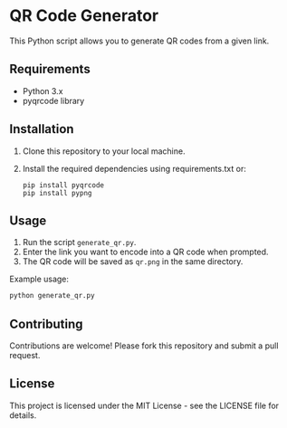 # QR Code Generator

This Python script allows you to generate QR codes from a given link.

## Requirements

- Python 3.x
- pyqrcode library

## Installation

1. Clone this repository to your local machine.
2. Install the required dependencies using requirements.txt or:

    ```
    pip install pyqrcode
    pip install pypng
    ```

## Usage

1. Run the script `generate_qr.py`.
2. Enter the link you want to encode into a QR code when prompted.
3. The QR code will be saved as `qr.png` in the same directory.

Example usage:

```bash
python generate_qr.py
```

## Contributing
Contributions are welcome! Please fork this repository and submit a pull request.

## License
This project is licensed under the MIT License - see the LICENSE file for details.
